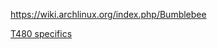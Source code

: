https://wiki.archlinux.org/index.php/Bumblebee


[T480 specifics](https://wiki.archlinux.org/title/Lenovo_ThinkPad_T480)


